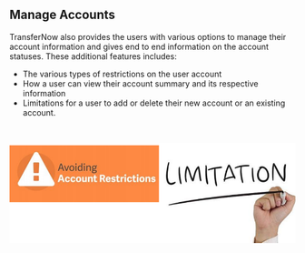## Manage Accounts

TransferNow also provides the users with various options to manage their account information and gives end to end information on the account statuses. These additional features includes:

- The various types of restrictions on the user account
- How a user can view their account summary and its respective information
- Limitations for a user to add or delete their new account or an existing account.

&nbsp;


<center>

![image](../../assets/images/Manage_Accounts.png) <br/>


</center>